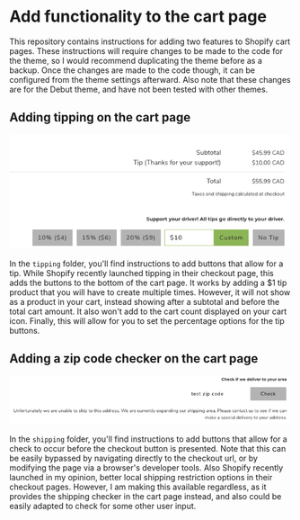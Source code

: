 # Add functionality to the cart page
This repository contains instructions for adding two features to Shopify cart pages. These instructions will require changes to be made to the code for the theme, so I would recommend duplicating the theme before as a backup. Once the changes are made to the code though, it can be configured from the theme settings afterward. Also note that these changes are for the Debut theme, and have not been tested with other themes. 

## Adding tipping on the cart page
![UI for tipping](/tipping/tip.png)

In the `tipping` folder, you'll find instructions to add buttons that allow for a tip. While Shopify recently launched tipping in their checkout page, this adds the buttons to the bottom of the cart page. It works by adding a $1 tip product that you will have to create multiple times. However, it will not show as a product in your cart, instead showing after a subtotal and before the total cart amount. It also won't add to the cart count displayed on your cart icon. Finally, this will allow for you to set the percentage options for the tip buttons. 

## Adding a zip code checker on the cart page
![UI for shipping](/shipping/ship.png)

In the `shipping` folder, you'll find instructions to add buttons that allow for a check to occur before the checkout button is presented. Note that this can be easily bypassed by navigating directly to the checkout url, or by modifying the page via a browser's developer tools. Also Shopify recently launched in my opinion, better local shipping restriction options in their checkout pages. However, I am making this available regardless, as it provides the shipping checker in the cart page instead, and also could be easily adapted to check for some other user input.
